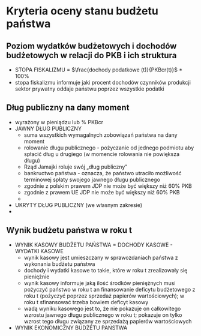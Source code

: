 # Kryteria oceny stanu budżetu państwa
## Poziom wydatków budżetowych i dochodów budżetowych w relacji do PKB i ich struktura
- STOPA FISKALIZMU = $\frac{dochody podatkowe (t)}{PKBcr(t)}$ * 100%
- stopa fiskalizmu informuje jaki procent dochodów czynników produkcji sektor prywatny oddaje państwu poprzez wszystkie podatki
## Dług publiczny na dany moment
- wyrażony w pieniądzu lub % PKBcr
- JAWNY DŁUG PUBLICZNY
	- suma wszystkich wymagalnych zobowiązań państwa na dany moment
	- rolowanie długu publicznego - pożyczanie od jednego podmiotu aby spłacić dług u drugiego (w momencie rolowania nie powiększa długu)
	- Rząd Jamajki roluje swój „dług publiczny”
	- bankructwo państwa - oznacza, że państwo utraciło możliwość terminowej spłaty swojego jawnego długu publicznego 
	- zgodnie z polskim prawem JDP nie może być większy niż 60% PKB
	- zgodnie z prawem UE JDP nie może być większy niż 60% PKB
	- 
- UKRYTY DŁUG PUBLICZNY (we własnym zakresie)
- 
## Wynik budżetu państwa w roku t
- WYNIK KASOWY BUDŻETU PAŃSTWA = DOCHODY KASOWE - WYDATKI KASOWE
	- wynik kasowy jest umieszczany w sprawozdaniach państwa z wykonania budżetu państwa
	- dochody i wydatki kasowe to takie, które w roku t zrealizowały się pieniężnie
	- wynik kasowy informuje jaką ilość środków pieniężnych musi pożyczyć państwo w roku t an finansowanie deficytu budżetowego z roku t (pożyczyć poprzez sprzedaż papierów wartościowych); w roku t sfinansować trzeba bowiem deficyt kasowy
	- wadą wyniku kasowego jest to, że nie pokazuje on całkowitego wzrostu jawnego długu publicznego w roku t; pokazuje on tylko wzrost tego długu związany ze sprzedażą papierów wartościowych
- WYNIK EKONOMICZNY BUDŻETU PAŃSTWA